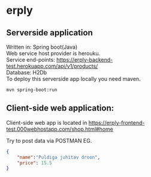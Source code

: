 # erply

## Serverside application


Written in: Spring boot(Java) </br>
Web service host provider is herouku.</br>
Service end-points: https://erply-backend-test.herokuapp.com/api/v1/products/</br>
Database: H2Db</br>
To deploy this serverside app locally you need maven.
```
mvn spring-boot:run
```


## Client-side web application:

Client-side web app is located in https://erply-frontend-test.000webhostapp.com/shop.html#home

Try to post data via POSTMAN
EG.

```json
{
	"name":"Puldiga juhitav droon",
	"price": 15.5
}
```

